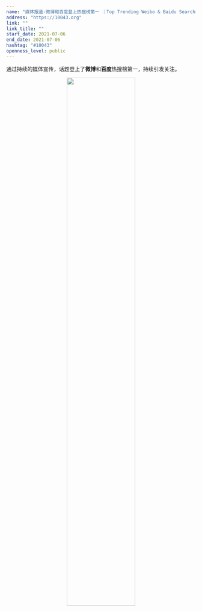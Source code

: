 ```yaml
---
name: "媒体报道-微博和百度登上热搜榜第一 ｜Top Trending Weibo & Baidu Searches"
address: "https://10043.org"
link: ""
link_title: ""
start_date: 2021-07-06
end_date: 2021-07-06
hashtag: "#10043"
openness_level: public
---
```

通过持续的媒体宣传，话题登上了**微博**和**百度**热搜榜第一，持续引发关注。

<p align="center">
    <img src="https://10043.org/assets/images/search_trend.png" width="60%">
</p>